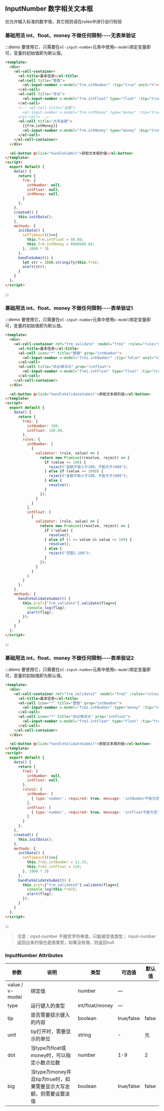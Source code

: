 ## InputNumber 数字相关文本框

仅允许输入标准的数字值，其它规则请在rules中进行自行校验

### 基础用法 int、float、money 不做任何限制----无表单验证

:::demo 要使用它，只需要在`el-input-number`元素中使用`v-model`绑定变量即可，变量的初始值即为默认值。
```html
<template>
  <div>
    <el-cell-container>
      <el-title>基本信息</el-title>
      <el-cell title="整数">
        <el-input-number v-model="frm.intNumber" :tip="true" unit="%"></el-input-number>
      </el-cell>
      <el-cell title="浮点">
        <el-input-number v-model="frm.intFloat" type="float" :tip="true" :dot="3"></el-input-number>
      </el-cell>
      <!-- <el-cell title="金额">
        <el-input-number v-model="frm.intMoney" type="money" :tip="true" :dot="3" unit="万元"></el-input-number>
      </el-cell> -->
      <el-cell title="大写金额">
        {{frm.intMoney}}
        <el-input-number v-model="frm.intMoney" type="money" :big="true" :tip="true" :dot="3" unit="万元"></el-input-number>
      </el-cell>
    </el-cell-container>
  </div>
  
  <el-button @click="handleSubmit">获取文本框的值</el-button>
</template>
<script>
  export default {
    data() {
      return {
        frm: {
          intNumber: null,
          intFloat: null,
          intMoney: null,
        }
      };
    },
    created() {
      this.initData();
    },
    methods: {
      initData() {
        setTimeout(()=>{
          this.frm.intFloat = 88.88;
          this.frm.intMoney = 8888888.88;
        }, 1000 * 3)
      },
      handleSubmit() {
        let str = JSON.stringify(this.frm);
        alert(str);
      }
    }
  };
</script>
```
:::


### 基础用法 int、float、money 不做任何限制----表单验证1

:::demo 要使用它，只需要在`el-input-number`元素中使用`v-model`绑定变量即可，变量的初始值即为默认值。
```html
<template>
  <div>
    <el-cell-container ref="frm_validate" :model="frm1" :rules="rules">
      <el-title>基本信息</el-title>
      <el-cell icon="*" title="整数" prop="intNumber">
        <el-input-number v-model="frm1.intNumber" :tip="false" unit="%"></el-input-number>
      </el-cell>
      <el-cell title="非必填浮点" prop="intFloat">
        <el-input-number v-model="frm1.intFloat" type="float" :tip="true" :dot="3"></el-input-number>
      </el-cell>
    </el-cell-container>
  </div>
  
  <el-button @click="handleValidateSubmit">获取文本框的值</el-button>
</template>
<script>
  export default {
    data() {
      return {
        frm1: {
          intNumber: 100,
          intFloat: 100.88,
        },
        rules: {
          intNumber: [
            {
              validator: (rule, value) => {
                return new Promise((resolve, reject) => {
                  if (value <= 100) {
                    reject("金额不能小于100，不能大于1000"); 
                  } else if (value >= 1000) {
                    reject("金额不能小于100，不能大于1000"); 
                  } else {
                    resolve();
                  }
                });
              }
            }
          ],
          intFloat: [
            {
              validator: (rule, value) => {
                return new Promise((resolve, reject) => {
                  if (!value) {
                    resolve();
                  } else if (1 <= value && value <= 100) {
                    resolve();
                  } else {
                    reject("范围1-100"); 
                  }
                });
              }
            }
          ]
        }
      };
    },
    methods: {
      handleValidateSubmit() {
        this.$refs["frm_validate"].validate(flag=>{
          console.log(flag);
          alert(flag);
        });
      }
    }
  };
</script>
```
:::


### 基础用法 int、float、money 不做任何限制----表单验证2

:::demo 要使用它，只需要在`el-input-number`元素中使用`v-model`绑定变量即可，变量的初始值即为默认值。
```html
<template>
  <div>
    <el-cell-container ref="frm_validate2" :model="frm2" :rules="rules2">
      <el-title>基本信息</el-title>
      <el-cell icon="*" title="整数" prop="intNumber">
        <el-input-number v-model="frm2.intNumber" type="money" :tip="true" unit="%"></el-input-number>
      </el-cell>
      <el-cell icon="*" title="非必填浮点" prop="intFloat">
        <el-input-number v-model="frm2.intFloat" type="float" :tip="true" :dot="3"></el-input-number>
      </el-cell>
    </el-cell-container>
  </div>
  
  <el-button @click="handleValidateSubmit">获取文本框的值</el-button>
</template>
<script>
  export default {
    data() {
      return {
        frm2: {
          intNumber: null,
          intFloat: null,
        },
        rules2: {
          intNumber: [
            { type:'number', required: true, message: 'intNumber不能为空'},
          ],
          intFloat: [
            { type:'number', required: true, message: 'intFloat不能为空'},
          ]
        }
      };
    },
    created() {
      this.initData();
    },
    methods: {
      initData() {
        setTimeout(()=>{
          this.frm2.intNumber = 11.33;
          this.frm2.intFloat = 234;
        }, 1000 * 3)
      },
      handleValidateSubmit() {
        this.$refs["frm_validate2"].validate(flag=>{
          console.log(this.frm2);
          alert(flag);
        });
      }
    }
  };
</script>
```
:::

> 注意：input-number 不接受字符串值，只能接受值类型； input-number返回出来的值也是值类型，如果没有值，则返回null



### InputNumber Attributes
| 参数      | 说明          | 类型      | 可选值                           | 默认值  |
|----------|-------------- |----------|--------------------------------  |-------- |
| value / v-model    | 绑定值         | number | — |  |
| type      | 运行键入的类型 | int/float/money | — |  |
| tip      | 是否需要提示键入的内容 | boolean | true/false | false |
| unit      | tip打开时，需要显示的单位 | string | -|元|
| dot     | 当type为float或money时，可以指定小数点位数 | number | 1-9| 2|
| big     | 当type为money并且tip为true时，如果需要显示大写金额，则需要设置该值|boolean|true/false|false|